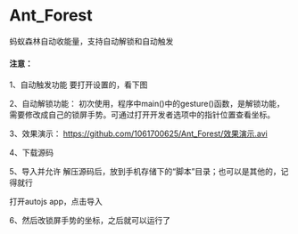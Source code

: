 # Ant_Forest
蚂蚁森林自动收能量，支持自动解锁和自动触发


#### 注意：
1、自动触发功能
要打开设置的，看下图

2、自动解锁功能：
初次使用，程序中main()中的gesture()函数，是解锁功能，需要修改成自己的锁屏手势。可通过打开开发者选项中的指针位置查看坐标。

3、效果演示：
https://github.com/1061700625/Ant_Forest/效果演示.avi


4、下载源码

5、导入并允许
解压源码后，放到手机存储下的“脚本”目录；也可以是其他的，记得就行

打开autojs app，点击导入


6、然后改锁屏手势的坐标，之后就可以运行了

